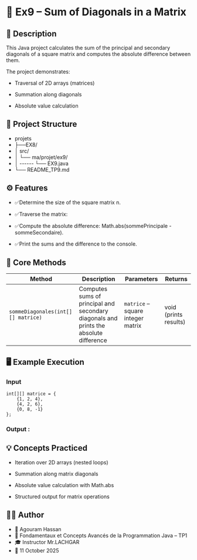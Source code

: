 
# 🧮 **Ex9 – Sum of Diagonals in a Matrix**

## 📘 Description

This Java project calculates the sum of the principal and secondary diagonals of a square matrix and computes the absolute difference between them.

The project demonstrates:

- Traversal of 2D arrays (matrices)

- Summation along diagonals

- Absolute value calculation

## 📂 Project Structure
- projets
- ├──EX8/
- │  src/
- │   └── ma/projet/ex9/
- │ ------     └── EX9.java
- └── README_TP9.md

## ⚙️ Features

- ✅Determine the size of the square matrix n.

- ✅Traverse the matrix:

- ✅Compute the absolute difference: Math.abs(sommePrincipale - sommeSecondaire).

- ✅Print the sums and the difference to the console.
## 🧠 Core Methods
| Method                             | Description                                                                           | Parameters                        | Returns               |
| ---------------------------------- | ------------------------------------------------------------------------------------- | --------------------------------- | --------------------- |
| `sommeDiagonales(int[][] matrice)` | Computes sums of principal and secondary diagonals and prints the absolute difference | `matrice` – square integer matrix | void (prints results) |

## 🖥️ Example Execution

### Input 
``` 
int[][] matrice = {
    {1, 2, 4},
    {4, 2, 6},
    {0, 8, -1}
};

```
### Output :


## 💡 Concepts Practiced

- Iteration over 2D arrays (nested loops)

- Summation along matrix diagonals

- Absolute value calculation with Math.abs

- Structured output for matrix operations
## 🧑‍💻 Author

- 👤 Agouram Hassan
- 🏫 Fondamentaux et Concepts Avancés de la Programmation Java – TP1
- 🎓 Instructor	Mr.LACHGAR
- 📅 11	October 2025

